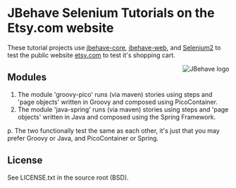 # JBehave Selenium Tutorials on the Etsy.com website

These tutorial projects use [jbehave-core](http://github.com/jbehave/jbehave-core), [jbehave-web](http://github.com/jbehave/jbehave-web), and [Selenium2](http://seleniumhq.org/) to test the public website [etsy.com](http://etsy.com) to test it's shopping cart.

<img src="http://jbehave.org/reference/preview/images/jbehave-logo.png" alt="JBehave logo" align="right" />

## Modules

1. The module 'groovy-pico' runs (via maven) stories using steps and 'page objects' written in Groovy and composed using PicoContainer. 
2. The module 'java-spring' runs (via maven) stories using steps and 'page objects' written in Java and composed using the Spring Framework. 

p. The two functionally test the same as each other, it's just that you may prefer Groovy or Java, and PicoContainer or Spring.

## License

See LICENSE.txt in the source root (BSD).
